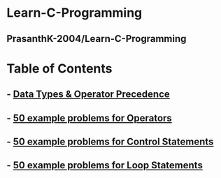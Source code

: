 # Learn-C-Programming
PrasanthK-2004/Learn-C-Programming
---

# Table of Contents


## - [Data Types & Operator Precedence](Data%20types%20&%20Operator%20Precedence.md)
## - [50 example problems for Operators](Operators.md)
## - [50 example problems for Control Statements](Control%20Statements.md)
## - [50 example problems for Loop Statements]()
